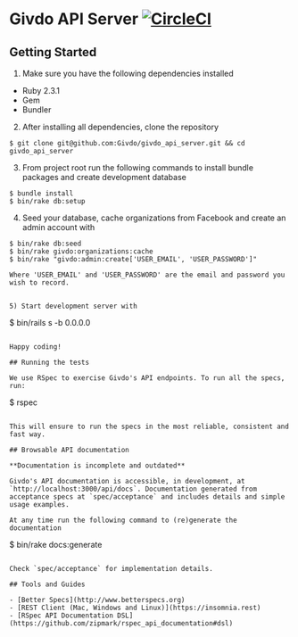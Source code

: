 # Givdo API Server [![CircleCI](https://circleci.com/gh/Givdo/givdo_api_server.svg?style=svg)](https://circleci.com/gh/Givdo/givdo_api_server)

## Getting Started

1) Make sure you have the following dependencies installed

* Ruby 2.3.1
* Gem
* Bundler

2) After installing all dependencies, clone the repository

```
$ git clone git@github.com:Givdo/givdo_api_server.git && cd givdo_api_server
```

3) From project root run the following commands to install bundle packages
and create development database

```
$ bundle install
$ bin/rake db:setup
```

4) Seed your database, cache organizations from Facebook and create an admin
account with

```
$ bin/rake db:seed
$ bin/rake givdo:organizations:cache
$ bin/rake "givdo:admin:create['USER_EMAIL', 'USER_PASSWORD']"

Where 'USER_EMAIL' and 'USER_PASSWORD' are the email and password you wish to record.


5) Start development server with

```
$ bin/rails s -b 0.0.0.0
```

Happy coding!

## Running the tests

We use RSpec to exercise Givdo's API endpoints. To run all the specs, run:

```
$ rspec
```

This will ensure to run the specs in the most reliable, consistent and fast way.

## Browsable API documentation

**Documentation is incomplete and outdated**

Givdo's API documentation is accessible, in development, at `http://localhost:3000/api/docs`. Documentation generated from acceptance specs at `spec/acceptance` and includes details and simple usage examples.

At any time run the following command to (re)generate the documentation

```
$ bin/rake docs:generate
```

Check `spec/acceptance` for implementation details.

## Tools and Guides

- [Better Specs](http://www.betterspecs.org)
- [REST Client (Mac, Windows and Linux)](https://insomnia.rest)
- [RSpec API Documentation DSL](https://github.com/zipmark/rspec_api_documentation#dsl)
